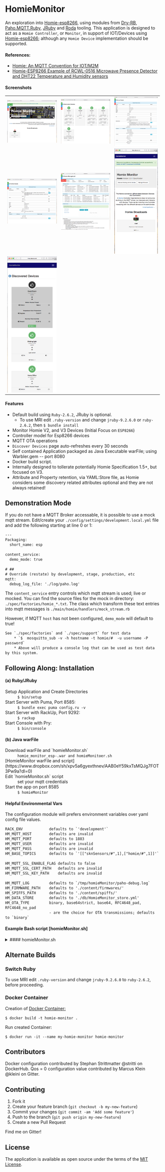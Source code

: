 # HomieMonitor
An exploration into [Homie-esp8266](https://homieiot.github.io/homie-esp8266/docs/develop/quickstart/getting-started/), using modules from [Dry-RB](http://dry-rb.org), 
[Paho.MQTT.Ruby](https://github.com/RubyDevInc/paho.mqtt.ruby), [JRuby](https://www.jruby.org) and 
[Roda](https://github.com/jeremyevans/roda) tooling.  This application is designed to act as a `Homie Controller`, or `Monitor`, 
in support of IOT/Devices using [Homie-esp8266](https://github.com/homieiot/homie-esp8266); although any `Homie Device` implementation should be supported.

#### References: 
* [Homie: An MQTT Convention for IOT/M2M](https://homieiot.github.io/specification/)
* [Homie-ESP8266 Example of RCWL-0516 Microwave Presence Detector and DHT22 Temperature and Humidity sensors](https://github.com/skoona/sknSensors-Rcwl_Dht22)

#### Screenshots
| | | |
|:-------------------------:|:-------------------------:|:-------------------------:|
|<img src="public/images/homepage.png" width="100%" />|<img src="public/images/devices.png" width="100%" />|<img src="public/images/details.png" width="100%" />|
|<img src="public/images/details-blink.png" width="100%" />|<img src="public/images/manage.png" width="100%" />|<img src="public/images/iphone-broadcasts.png" width="100%" />|
|<img src="public/images/iphone-discovered.png" width="100%" />||
 

#### Features
* Default build using `Ruby-2.6.2`, JRuby is optional.
    * To use MRI edit `.ruby-version` and change `jruby-9.2.6.0` or `ruby-2.6.2`, then `$ bundle install`
* Monitor Homie V2, and V3 Devices (Initial Focus on `ESP8266`)
* Controller model for Esp8266 devices
* MQTT OTA operations
* `Discover Devices` page auto-refreshes every 30 seconds
* Self contained Application packaged as Java Executable warFile; using Warbler.gem -- port 8080
* Docker build script.
* Internally designed to tollerate potentially Homie Specification 1.5+, but focused on V3.
* Attribute and Property retention, via YAML:Store file, as Homie considers some discovery related attributes optional and they are not always retained!


## Demonstration Mode
If you do not have a MQTT Broker accessable, it is possible to use a mock mqtt stream.  Edit/create
your `./config/settings/development.local.yml` file and add the following starting at line 0 or 1:

    ---
    Packaging:
      short_name: esp
    
    content_service:
      demo_mode: true
    
    # ##
    # Override (restate) by development, stage, production, etc
    mqtt:
      debug_log_file: './log/paho.log'


The `content_service` entry controls which mqtt stream is used; live or mocked.  You can find the 
source files for the mock in directory: `./spec/factories/homie_*.txt`.  The class which transform these 
text entries into mqtt messages is `./main/homie/handlers/mock_stream.rb`

However, if MQTT `host` has not been configured, `demo_mode` will default to true!

    See `./spec/factories` and `./spec/support` for test data
        * `$  mosquitto_sub -v -h hostname -t homie/#  -u username -P password`
        * Above will produce a console log that can be used as test data by this system.


## Following Along: Installation
#### (a) Ruby/JRuby
<dl>   
    <dt>Setup Application and Create Directories</dt>
        <dd><code>$ bin/setup</code></dd>
    <dt>Start Server with Puma, Port 8585:</dt>
        <dd><code>$ bundle exec puma config.ru -v</code></dd>
    <dt>Start Server with RackUp, Port 9292:</dt>
        <dd><code>$ rackup</code></dd>
    <dt>Start Console with Pry:</dt>
        <dd><code>$ bin/console</code></dd>
</dl>

#### (b) Java warFile
<dl>
    <dt>Download warFile and `homieMonitor.sh`</dt>
        <dd><code>homie_monitor_esp-<version>.war and homieMonitoer.sh</code></dd>
	[HomieMonitor warFile and script](https://www.dropbox.com/sh/xpv5a6gyexthnev/AAB0eY59kxTsMQJg7FOT3Pw9a?dl=0)
    <dt>Edit `homieMonitor.sh` script</dt>
        <dd>set your mqtt credentials</dd>
    <dt>Start the app on port 8585</dt>
        <dd><code>$ homieMonitor</code></dd>
</dl>

#### Helpful Environmental Vars
The configuration module will prefers environment variables over yaml config file values.

    RACK_ENV            defaults to `'development'`
    HM_MQTT_HOST        defaults are invalid
    HM_MQTT_PORT        defaults to 1883
    HM_MQTT_USER        defaults are invalid
    HM_MQTT_PASS        defaults are invalid
    HM_BASE_TOPICS      defaults to `'[["sknSensors/#",1],["homie/#",1]]'`

    HM_MQTT_SSL_ENABLE_FLAG defaults to false
    HM_MQTT_SSL_CERT_PATH   defaults are invalid
    HM_MQTT_SSL_KEY_PATH    defaults are invalid

    HM_MQTT_LOG         defaults to `/tmp/homieMonitor/paho-debug.log`
    HM_FIRMWARE_PATH    defaults to './content/firmwares/'
    HM_SPIFFS_PATH      defaults to './content/spiffs/'
    HM_DATA_STORE       defaults to './db/HomieMonitor_store.yml'
    HM_OTA_TYPE         binary, base64strict, base64, RFC4648_pad, RFC4648_no_pad 
                        - are the choice for OTA transmissions; defaults to `binary`

#### Example Bash script [homieMonitor.sh]

<details><summary>#### homieMonitor.sh</summary>
<p>

```bash
#!/bin/bash

# ##
# Setup HomieMonitor Java executable
# - Ref: https://github.com/skoona/HomieMonitor
#
# ##
#  Description
#  ----------------------------------------------
# RACK_ENV='production'         Use `production` for UI performance, or `development` for debug logging
# HM_MQTT_HOST='<mqtt-server-fqdn-or-ip_address>'
# HM_MQTT_PORT=<mqtt-connection-port>
# HM_MQTT_USER='<mqtt-username>'
# HM_MQTT_PASS='<mqtt-user-password>'
# HM_MQTT_SSL_ENABLE_FLAG defaults to false
# HM_MQTT_SSL_CERT_PATH   defaults are invalid, full-path required if ssl=true
# HM_MQTT_SSL_KEY_PATH    defaults are invalid, full-path required if ssl=true
# HM_BASE_TOPICS='[["sknSensors/#",1],["homie/#",1]]'   base mqtt message name <homie>/<device-id>/<node-id>/...
# HM_MQTT_LOG=`/tmp/homieMonitor/paho-debug.log`        extra mqtt specific logfile, from paho-mqtt-ruby.gem
# HM_FIRMWARE_PATH="$HOME/homieMonitor/content/firmwares/"      Directory to store uploaded homie Firmware
# HM_DATA_STORE="$HOME/homieMonitor/db/HomieMonitor_store.yml"  Full path and filename of YAML storage of OTA Subscriptions
# HM_OTA_TYPE='base64strict'          binary, base64strict, base64, RFC4648_pad, RFC4648_no_pad
#                                     - are the choice for OTA transmissions; defaults to `binary`

#
# Special Paths
# 1. with HM_MQTT_SSL_CERT_PATH & HM_MQTT_SSL_KEY_PATH value empty `''`, set HM_MQTT_SSL_ENABLE_FLAG='true'
# 2. if above fails then certs are required.  populate HM_MQTT_SSL_CERT_PATH & HM_MQTT_SSL_KEY_PATH with proper file paths
#

# Make runtime dirs
[ -w $HOME/homieMonitor/ ] || {
	echo 'Setting Up HomieMonitor' ;	 
	mkdir -p $HOME/homieMonitor/{content/firmwares,content/spiffs,db,bin,log} ;
}

# Set Environment Vars
RACK_ENV='production'
HM_MQTT_HOST='localhost'
# HM_MQTT_PORT=1883
# HM_MQTT_USER=''
# HM_MQTT_PASS=''
HM_BASE_TOPICS='[["sknSensors/#",1],["homie/#",1]]'
HM_MQTT_LOG="$HOME/homieMonitor/log/paho-debug.log"
HM_FIRMWARE_PATH="$HOME/homieMonitor/content/firmwares/"
HM_DATA_STORE="$HOME/homieMonitor/db/HomieMonitor_store.yml"
HM_OTA_TYPE='binary'
HM_MQTT_SSL_ENABLE_FLAG='false'
HM_MQTT_SSL_CERT_PATH=''
HM_MQTT_SSL_KEY_PATH=''


# Export Environment (not required)
export RACK_ENV HM_MQTT_HOST HM_MQTT_PORT HM_MQTT_USER HM_MQTT_PASS 
export HM_OTA_TYPE HM_MQTT_SSL_ENABLE_FLAG HM_MQTT_SSL_CERT_PATH HM_MQTT_SSL_KEY_PATH
export HM_BASE_TOPICS HM_MQTT_LOG HM_FIRMWARE_PATH HM_DATA_STORE 

# copy homie_monitor-0.7.1.war to bin directory
# cp -v $HOME/Downloads/homie_monitor* $HOME/homieMonitor/bin/

# Java warFile execution
# java -Dwarbler.port=8585 -jar $HOME/homieMonitor/bin/homie_monitor_esp-0.7.5.war

# or Ruby execution
bundle exec puma config.ru

#end

```

</p>
</details>


## Alternate Builds
### Switch Ruby
To use MRI edit `.ruby-version` and change `jruby-9.2.6.0` to `ruby-2.6.2`, before proceeding.

### Docker Container
Creation of [Docker Container:](https://hub.docker.com/r/stritti/homie-monitor)

	$ docker build -t homie-monitor .

Run created Container:

	$ docker run -it --name my-homie-monitor homie-monitor

## Contributors
Docker configuration contributed by Stephan Strittmatter @stritti on DockerHub.
Qos = 0 configuration value contributed by Marcus Klein @kleini on Gitter.


## Contributing

1. Fork it
2. Create your feature branch (`git checkout -b my-new-feature`)
3. Commit your changes (`git commit -am 'Add some feature'`)
4. Push to the branch (`git push origin my-new-feature`)
5. Create a new Pull Request

Find me on Gitter!

## License

The application is available as open source under the terms of the [MIT License](http://opensource.org/licenses/MIT).
